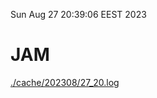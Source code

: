 Sun Aug 27 20:39:06 EEST 2023
# JAM
<a href='./cache/202308/27_20.log'>./cache/202308/27_20.log</a>
